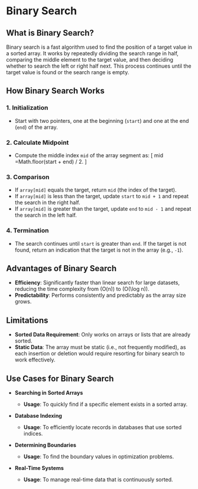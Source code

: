 # Binary Search

## What is Binary Search?

Binary search is a fast algorithm used to find the position of a target value in a sorted array. It works by repeatedly dividing the search range in half, comparing the middle element to the target value, and then deciding whether to search the left or right half next. This process continues until the target value is found or the search range is empty.

## How Binary Search Works

### 1. Initialization
- Start with two pointers, one at the beginning (`start`) and one at the end (`end`) of the array.

### 2. Calculate Midpoint
- Compute the middle index `mid` of the array segment as:
  \[
    mid =Math.floor(start +  end) / 2.
  \]

### 3. Comparison
- If `array[mid]` equals the target, return `mid` (the index of the target).
- If `array[mid]` is less than the target, update `start` to `mid + 1` and repeat the search in the right half.
- If `array[mid]` is greater than the target, update `end` to `mid - 1` and repeat the search in the left half.

### 4. Termination
- The search continues until `start` is greater than `end`. If the target is not found, return an indication that the target is not in the array (e.g., `-1`).

## Advantages of Binary Search

- **Efficiency**: Significantly faster than linear search for large datasets, reducing the time complexity from \(O(n)\) to \(O(\log n)\).
- **Predictability**: Performs consistently and predictably as the array size grows.

## Limitations

- **Sorted Data Requirement**: Only works on arrays or lists that are already sorted.
- **Static Data**: The array must be static (i.e., not frequently modified), as each insertion or deletion would require resorting for binary search to work effectively.

## Use Cases for Binary Search

- **Searching in Sorted Arrays**
  - **Usage**: To quickly find if a specific element exists in a sorted array.
  
- **Database Indexing**
  - **Usage**: To efficiently locate records in databases that use sorted indices.
  
- **Determining Boundaries**
  - **Usage**: To find the boundary values in optimization problems.
  
- **Real-Time Systems**
  - **Usage**: To manage real-time data that is continuously sorted.

